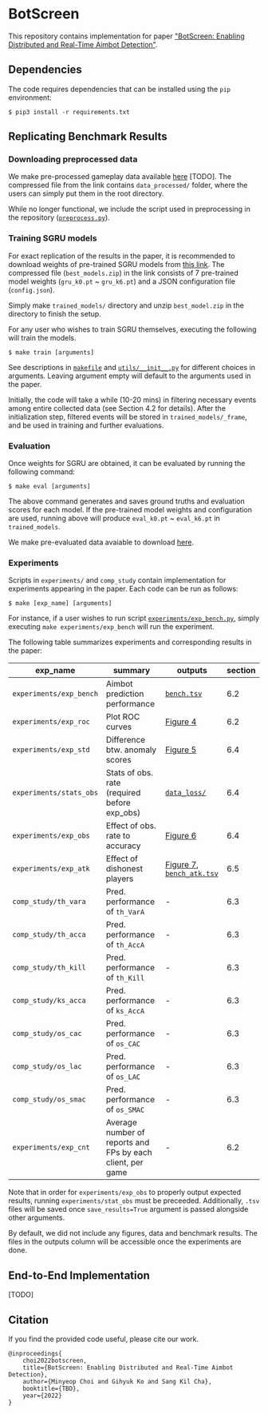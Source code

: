 # BotScreen

This repository contains implementation for paper ["BotScreen: Enabling Distributed and Real-Time Aimbot Detection"](https://).

## Dependencies

The code requires dependencies that can be installed using the `pip` environment:

```run
$ pip3 install -r requirements.txt
```

## Replicating Benchmark Results

### Downloading preprocessed data

We make pre-processed gameplay data available [here](https://) [TODO]. The compressed file from the link contains `data_processed/` folder, where the users can simply put them in the root directory.

While no longer functional, we include the script used in preprocessing in the repository ([`preprocess.py`](./preprocess.py)).

### Training SGRU models

For exact replication of the results in the paper, it is recommended to download weights of pre-trained SGRU models from [this link](https://drive.google.com/file/d/11e4lnYkQ2km_DsvI5_MPMclX_yITyqcZ/view?usp=sharing). The compressed file (`best_models.zip`) in the link consists of 7 pre-trained model weights (`gru_k0.pt` ~ `gru_k6.pt`) and a JSON configuration file (`config.json`).

Simply make `trained_models/` directory and unzip `best_model.zip` in the directory to finish the setup.

For any user who wishes to train SGRU themselves, executing the following will train the models.
```train
$ make train [arguments]
```
See descriptions in [`makefile`](./makefile) and [`utils/__init__.py`](./utils/__init__.py) for different choices in arguments. Leaving argument empty will default to the arguments used in the paper.

Initially, the code will take a while (10-20 mins) in filtering necessary events among entire collected data (see Section 4.2 for details). After the initialization step, filtered events will be stored in `trained_models/_frame`, and be used in training and further evaluations.

<!--We make pre-filtered `_frame` available to download [here](https://).-->

### Evaluation

Once weights for SGRU are obtained, it can be evaluated by running the following command:
```eval
$ make eval [arguments]
```
The above command generates and saves ground truths and evaluation scores for each model. If the pre-trained model weights and configuration are used, running above will produce `eval_k0.pt` ~ `eval_k6.pt` in `trained_models`.

We make pre-evaluated data avaiable to download [here](https://drive.google.com/file/d/11cj8PWcVw0HWeka1Ny79Dp7Qf2OWkpV5/view?usp=sharing).

### Experiments

Scripts in `experiments/` and `comp_study` contain implementation for experiments appearing in the paper. Each code can be run as follows:
```exp
$ make [exp_name] [arguments]
```
For instance, if a user wishes to run script [`experiments/exp_bench.py`](./experiments/exp_bench.py), simply executing `make experiments/exp_bench` will run the experiment.

The following table summarizes experiments and corresponding results in the paper:

| exp_name | summary | outputs | section |
| - | - | - | - |
| `experiments/exp_bench` | Aimbot prediction performance | [`bench.tsv`](./bench/bench.tsv) | 6.2 |
| `experiments/exp_roc` | Plot ROC curves | [Figure 4](./figures/fig_04_roc.pdf) | 6.2 |
| `experiments/exp_std` | Difference btw. anomaly scores | [Figure 5](./figures/fig_05_std.pdf) | 6.4 |
| `experiments/stats_obs` | Stats of obs. rate (required before exp_obs) | [`data_loss/`](./data_loss) | 6.4 |
| `experiments/exp_obs` | Effect of obs. rate to accuracy | [Figure 6](./figures/fig_06_obsrate.pdf) | 6.4 |
| `experiments/exp_atk` | Effect of dishonest players | [Figure 7](./figures/fig_07_atk.pdf), [`bench_atk.tsv`](./bench/bench_atk.tsv) | 6.5 |
| `comp_study/th_vara` | Pred. performance of `th_VarA` | - | 6.3 |
| `comp_study/th_acca` | Pred. performance of `th_AccA` | - | 6.3 |
| `comp_study/th_kill` | Pred. performance of `th_Kill` | - | 6.3 |
| `comp_study/ks_acca` | Pred. performance of `ks_AccA` | - | 6.3 |
| `comp_study/os_cac` | Pred. performance of `os_CAC` | - | 6.3 |
| `comp_study/os_lac` | Pred. performance of `os_LAC` | - | 6.3 |
| `comp_study/os_smac` | Pred. performance of `os_SMAC` | - | 6.3 |
| `experiments/exp_cnt` | Average number of reports and FPs by each client, per game | - | 6.2 |

Note that in order for `experiments/exp_obs` to properly output expected results, running `experiments/stat_obs` must be preceeded. Additionally, `.tsv` files will be saved once `save_results=True` argument is passed alongside other arguments.

By default, we did not include any figures, data and benchmark results. The files in the outputs column will be accessible once the experiments are done.

## End-to-End Implementation

[TODO]

## Citation
If you find the provided code useful, please cite our work.
```
@inproceedings{
    choi2022botscreen,
    title={BotScreen: Enabling Distributed and Real-Time Aimbot Detection},
    author={Minyeop Choi and Gihyuk Ko and Sang Kil Cha},
    booktitle={TBD},
    year={2022}
}
```